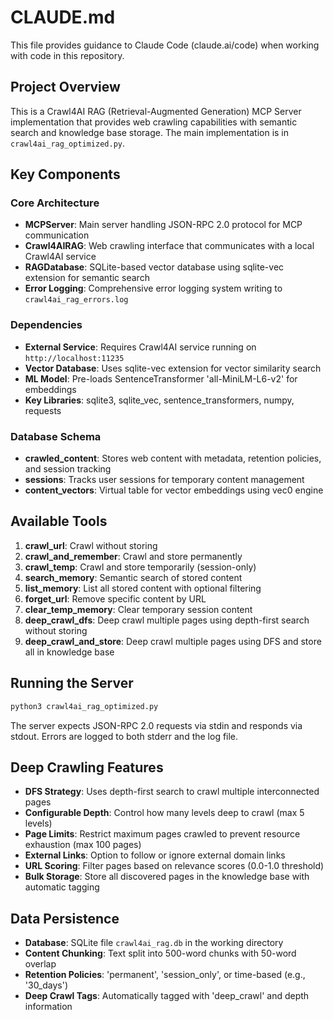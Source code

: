 # CLAUDE.md

This file provides guidance to Claude Code (claude.ai/code) when working with code in this repository.

## Project Overview
This is a Crawl4AI RAG (Retrieval-Augmented Generation) MCP Server implementation that provides web crawling capabilities with semantic search and knowledge base storage. The main implementation is in `crawl4ai_rag_optimized.py`.

## Key Components

### Core Architecture
- **MCPServer**: Main server handling JSON-RPC 2.0 protocol for MCP communication
- **Crawl4AIRAG**: Web crawling interface that communicates with a local Crawl4AI service
- **RAGDatabase**: SQLite-based vector database using sqlite-vec extension for semantic search
- **Error Logging**: Comprehensive error logging system writing to `crawl4ai_rag_errors.log`

### Dependencies
- **External Service**: Requires Crawl4AI service running on `http://localhost:11235`
- **Vector Database**: Uses sqlite-vec extension for vector similarity search
- **ML Model**: Pre-loads SentenceTransformer 'all-MiniLM-L6-v2' for embeddings
- **Key Libraries**: sqlite3, sqlite_vec, sentence_transformers, numpy, requests

### Database Schema
- **crawled_content**: Stores web content with metadata, retention policies, and session tracking
- **sessions**: Tracks user sessions for temporary content management  
- **content_vectors**: Virtual table for vector embeddings using vec0 engine

## Available Tools
1. **crawl_url**: Crawl without storing
2. **crawl_and_remember**: Crawl and store permanently
3. **crawl_temp**: Crawl and store temporarily (session-only)
4. **search_memory**: Semantic search of stored content
5. **list_memory**: List all stored content with optional filtering
6. **forget_url**: Remove specific content by URL
7. **clear_temp_memory**: Clear temporary session content
8. **deep_crawl_dfs**: Deep crawl multiple pages using depth-first search without storing
9. **deep_crawl_and_store**: Deep crawl multiple pages using DFS and store all in knowledge base

## Running the Server
```bash
python3 crawl4ai_rag_optimized.py
```

The server expects JSON-RPC 2.0 requests via stdin and responds via stdout. Errors are logged to both stderr and the log file.

## Deep Crawling Features
- **DFS Strategy**: Uses depth-first search to crawl multiple interconnected pages
- **Configurable Depth**: Control how many levels deep to crawl (max 5 levels)
- **Page Limits**: Restrict maximum pages crawled to prevent resource exhaustion (max 100 pages)
- **External Links**: Option to follow or ignore external domain links
- **URL Scoring**: Filter pages based on relevance scores (0.0-1.0 threshold)
- **Bulk Storage**: Store all discovered pages in the knowledge base with automatic tagging

## Data Persistence
- **Database**: SQLite file `crawl4ai_rag.db` in the working directory
- **Content Chunking**: Text split into 500-word chunks with 50-word overlap
- **Retention Policies**: 'permanent', 'session_only', or time-based (e.g., '30_days')
- **Deep Crawl Tags**: Automatically tagged with 'deep_crawl' and depth information